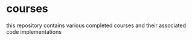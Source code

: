 # courses
this repository contains various completed courses and their associated code implementations 
